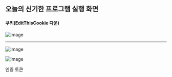 오늘의 신기한 프로그램 실행 화면
-

#### 쿠키(EditThisCookie 다운)

![image](https://github.com/user-attachments/assets/ff7a664a-6a9c-416c-a411-decead790f97)


---


![image](https://github.com/user-attachments/assets/f9dd3452-8683-4874-b165-affacff8325e)


![image](https://github.com/user-attachments/assets/86d9f4dd-6f36-4691-8430-e076dd61db86)

인증 토큰

